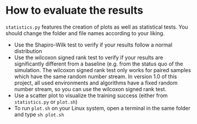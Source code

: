 # **How to evaluate the results**
`statistics.py` features the creation of plots as well as statistical tests.
You should change the folder and file names according to your liking.

* Use the Shapiro-Wilk test to verify if your results follow a normal distribution
* Use the wilcoxon signed rank test to verify if your results 
are significantly different from a baseline (e.g. from the status quo of the simulation.
The wilcoxon signed rank test only works for paired samples which have the same random number stream.
In version 1.0 of this project, all used environments and algorithms have a fixed
random number stream, so you can use the wilcoxon signed rank test.
* Use a scatter plot to visualize the training success (either from `statistics.py` or `plot.sh`)
* To run `plot.sh` on your Linux system, open a terminal in the same folder and type `sh plot.sh `


